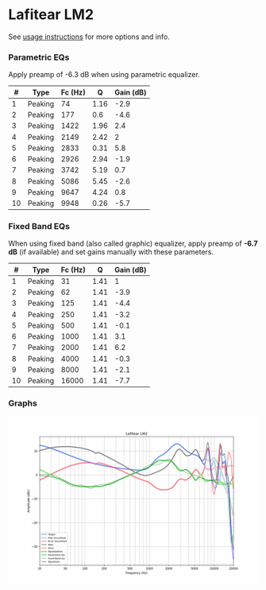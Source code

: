 # Lafitear LM2
See [usage instructions](https://github.com/jaakkopasanen/AutoEq#usage) for more options and info.

### Parametric EQs
Apply preamp of -6.3 dB when using parametric equalizer.

|   # | Type    |   Fc (Hz) |    Q |   Gain (dB) |
|-----|---------|-----------|------|-------------|
|   1 | Peaking |        74 | 1.16 |        -2.9 |
|   2 | Peaking |       177 | 0.6  |        -4.6 |
|   3 | Peaking |      1422 | 1.96 |         2.4 |
|   4 | Peaking |      2149 | 2.42 |         2   |
|   5 | Peaking |      2833 | 0.31 |         5.8 |
|   6 | Peaking |      2926 | 2.94 |        -1.9 |
|   7 | Peaking |      3742 | 5.19 |         0.7 |
|   8 | Peaking |      5086 | 5.45 |        -2.6 |
|   9 | Peaking |      9647 | 4.24 |         0.8 |
|  10 | Peaking |      9948 | 0.26 |        -5.7 |

### Fixed Band EQs
When using fixed band (also called graphic) equalizer, apply preamp of **-6.7 dB** (if available) and set gains manually with these parameters.

|   # | Type    |   Fc (Hz) |    Q |   Gain (dB) |
|-----|---------|-----------|------|-------------|
|   1 | Peaking |        31 | 1.41 |         1   |
|   2 | Peaking |        62 | 1.41 |        -3.9 |
|   3 | Peaking |       125 | 1.41 |        -4.4 |
|   4 | Peaking |       250 | 1.41 |        -3.2 |
|   5 | Peaking |       500 | 1.41 |        -0.1 |
|   6 | Peaking |      1000 | 1.41 |         3.1 |
|   7 | Peaking |      2000 | 1.41 |         6.2 |
|   8 | Peaking |      4000 | 1.41 |        -0.3 |
|   9 | Peaking |      8000 | 1.41 |        -2.1 |
|  10 | Peaking |     16000 | 1.41 |        -7.7 |

### Graphs
![](./Lafitear%20LM2.png)

